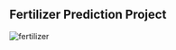 ## Fertilizer Prediction Project

![fertilizer](https://github.com/userharshada/Fertilizer_Prediction/assets/123437523/58abfc70-ca39-4454-92c9-aebdb814334c)
